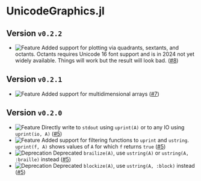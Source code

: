 # UnicodeGraphics.jl
## Version `v0.2.2`
* ![Feature][badge-feature] Added support for plotting via quadrants,
  sextants, and octants. Octants requires Unicode 16 font support and
  is in 2024 not yet widely available. Things will work but the result
  will look bad. ([#8][pr-8])

## Version `v0.2.1`
* ![Feature][badge-feature] Added support for multidimensional arrays ([#7][pr-7])

## Version `v0.2.0`
* ![Feature][badge-feature] Directly write to `stdout` using `uprint(A)` or to any IO using `uprint(io, A)` ([#5][pr-5])
* ![Feature][badge-feature] Added support for filtering functions to `uprint` and `ustring`. `uprint(f, A)` shows values of `A` for which `f` returns `true` ([#5][pr-5])
* ![Deprecation][badge-deprecation] Deprecated `brailize(A)`, use `ustring(A)` or `ustring(A, :braille)` instead ([#5][pr-5])
* ![Deprecation][badge-deprecation] Deprecated `blockize(A)`, use `ustring(A, :block)` instead ([#5][pr-5])

<!--
# Badges
![BREAKING][badge-breaking]
![Deprecation][badge-deprecation]
![Feature][badge-feature]
![Enhancement][badge-enhancement]
![Bugfix][badge-bugfix]
![Experimental][badge-experimental]
![Maintenance][badge-maintenance]
![Documentation][badge-docs]
-->

[pr-5]: https://github.com/JuliaGraphics/UnicodeGraphics.jl/pull/5
[pr-7]: https://github.com/JuliaGraphics/UnicodeGraphics.jl/pull/7
[pr-8]: https://github.com/JuliaGraphics/UnicodeGraphics.jl/pull/8

[badge-breaking]: https://img.shields.io/badge/BREAKING-red.svg
[badge-deprecation]: https://img.shields.io/badge/deprecation-orange.svg
[badge-feature]: https://img.shields.io/badge/feature-green.svg
[badge-enhancement]: https://img.shields.io/badge/enhancement-blue.svg
[badge-bugfix]: https://img.shields.io/badge/bugfix-purple.svg
[badge-security]: https://img.shields.io/badge/security-black.svg
[badge-experimental]: https://img.shields.io/badge/experimental-lightgrey.svg
[badge-maintenance]: https://img.shields.io/badge/maintenance-gray.svg
[badge-docs]: https://img.shields.io/badge/docs-orange.svg
